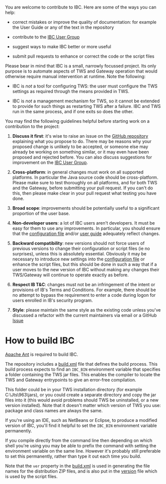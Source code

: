 You are welcome to contribute to IBC. Here are some of the ways you can help:

- correct mistakes or improve the quality of documentation: for example
  the User Guide or any of the text in the repository

- contribute to the [IBC User Group](https://groups.io/g/IBC)

- suggest ways to make IBC better or more useful

- submit pull requests to enhance or correct the code or the script files


Please bear in mind that IBC is a small, narrowly focussed project. Its
only purpose is to automate aspects of TWS and Gateway operation that would
otherwise require manual intervention at runtime. Note the following:

- IBC is *not* a tool for configuring TWS: the user must configure the TWS
  settings as required through the means provided in TWS.

- IBC is *not* a management mechanism for TWS, so it cannot be extended to
  provide for such things as restarting TWS after a failure. IBC and TWS run
  in the same process, and if one exits so does the other.

You may find the following guidelines helpful before starting work on a
contribution to the project:

1. **Discuss it first**: it's wise to raise an issue on the
   [GitHub repository](https://github.com/ibcalpha/ibc) explaining what you
   propose to do. There may be reasons why your proposed change is unlikely
   to be accepted, or someone else may already be working on something
   similar, or it may even have been proposed and rejected before. You can
   also discuss suggestions for improvement on the
   [IBC User Group](https://groups.io/g/IBC).

2. **Cross-platform**: in general changes must work on all supported
   platforms. In particular the Java source code should be cross-platform.
   Please make sure to test thoroughly on all platforms, and for both TWS
   and the Gateway, before submitting your pull request. If you can't do this,
   then please make clear in your pull request what testing you have done.

3. **Broad scope**: improvements should be potentially useful to a significant
   proportion of the user base.

4. **Non-developer users**: a lot of IBC users aren't developers. It must be
   easy for them to use any improvements. In particular, you should ensure
   that the [configuration file](resources/config.ini) and/or
   [user guide](userguide.md) adequately reflect changes.

5. **Backward compatibility**: new versions should not force users of previous
   versions to change their configuration or script files (ie no surprises),
   unless this is absolutely essential. Obviously it may be necessary to
   introduce new settings into the [configuration file](resources/IBC.ini)
   or enhance the script files, but this should be done in such a way that
   if a user moves to the new version of IBC without making any changes
   their TWS/Gateway will continue to operate exactly as before.

6. **Respect IB T&C**: changes must not be an infringement of the intent or
   provisions of IB's Terms and Conditions. For example, there should be no
   attempt to bypass the requirement to enter a code during logon for users
   enrolled in IB's security program.

7. **Style**: please maintain the same style as the existing code unless
   you've discussed a refactor with the current maintainers via email or a
   GitHub [Issue](https://github.com/IbcAlpha/IBC/issues)

How to build IBC
================

[Apache Ant](http://ant.apache.org/) is required to build IBC.

The repository includes a [build.xml](build.xml) file that defines the
build process. This build process expects to find an `IBC_BIN` environment
variable that specifies a folder containing the TWS jar files. This enables
the compiler to locate the TWS and Gateway entrypoints to give an
error-free compilation.

This folder could be in your TWS installation directory (for example
C:\Jts\963\jars), or you could create a separate directory and copy the
jar files into it (this would avoid problems should TWS be uninstalled,
or a new version installed). Note that it doesn't matter which version
of TWS you use: package and class names are always the same.

If you're using an IDE, such as NetBeans or Eclipse, to produce a modified
version of IBC, you'll find it helpful to set the `IBC_BIN` environment
variable permanently.

If you compile directly from the command line then depending on which
shell you're using you may be able to prefix the command with setting the
environment variable on the same line. However it's probably still
preferable to set this permanently, rather than type it out each time you
build.

Note that the `ver` property in the [build.xml](build.xml) is used in
generating the file names for the distribution ZIP files, and is also put
in the [version](resources/version) file which is used by the script
files.

